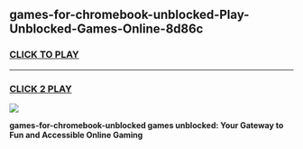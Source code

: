 
## games-for-chromebook-unblocked-Play-Unblocked-Games-Online-8d86c
<h3>
<a href="https://premium76.site?title=games-for-chromebook-unblocked&ref=24A">CLICK TO PLAY</a></h3>
<hr>

<h3>
<a href="https://premium76.site?title=games-for-chromebook-unblocked&ref=24A">CLICK 2 PLAY</a>
  
</h3>

<a href="https://premium76.site?title=games-for-chromebook-unblocked&ref=24A"><img src="https://clearcache.store/games.png"></a>


**games-for-chromebook-unblocked games unblocked: Your Gateway to Fun and Accessible Online Gaming**
